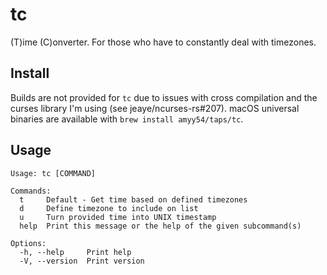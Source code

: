 # tc

(T)ime (C)onverter. For those who have to constantly deal with timezones.

## Install

Builds are not provided for `tc` due to issues with cross compilation and the
curses library I'm using (see jeaye/ncurses-rs#207). macOS universal binaries
are available with `brew install amyy54/taps/tc`.

## Usage

```
Usage: tc [COMMAND]

Commands:
  t     Default - Get time based on defined timezones
  d     Define timezone to include on list
  u     Turn provided time into UNIX timestamp
  help  Print this message or the help of the given subcommand(s)

Options:
  -h, --help     Print help
  -V, --version  Print version
```
